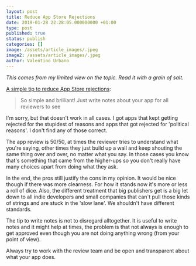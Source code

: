 ```yaml
---
layout: post
title: Reduce App Store Rejections
date: 2019-01-28 22:28:05.000000000 +01:00
type: post
published: true
status: publish
categories: []
image: /assets/article_images/.jpeg
image2: /assets/article_images/.jpeg
author: Valentino Urbano
---
```


_This comes from my limited view on the topic. Read it with a grain of salt._

[A simple tip to reduce App Store rejections](https://cur.at/ARHbG7o?m=email&sid=MP4LCCI):

> So simple and brilliant! Just write notes about your app for all reviewers to see

I'm sorry, but that doesn't work in all cases. I got apps that kept getting rejected for the stupidest of reasons and apps that got rejected for 'political reasons'. I don't find any of those correct.

The app review is 50/50, at times the reviewer tries to understand what you're saying, other times they just build up a wall and keep shouting the same thing over and over, no matter what you say. In those cases you know that's something that came from the higher-ups so you don't really have many choices apart from doing what they ask.

In the end, the pros still justify the cons in my opinion. It would be nice though if there was more clearness. For how it stands now it's more or less a roll of dice. Also, the different treatment that big publishers get is a big let down to all indie developers and small companies that can`t pull those kinds of strings and are stuck in the 'slow lane'. We shouldn't have different standards.

The tip to write notes is not to disregard alltogether. It is useful to write notes and it might help at times, the problem is that not always is enough to get approved even though you are not doing anything wrong (from your point of view).

Always try to work with the review team and be open and transparent about what your app does.
